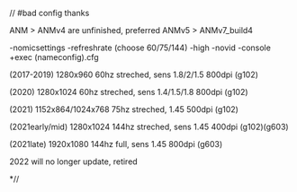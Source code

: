 // #bad config thanks

ANM > ANMv4 are unfinished, preferred ANMv5 > ANMv7_build4

-nomicsettings -refreshrate (choose 60/75/144) -high -novid -console +exec (nameconfig).cfg

(2017-2019) 1280x960 60hz streched, sens 1.8/2/1.5 800dpi (g102)

(2020)  1280x1024 60hz streched, sens 1.4/1.5/1.8 800dpi (g102)

(2021)  1152x864/1024x768 75hz streched, 1.45 500dpi (g102)

(2021early/mid) 1280x1024 144hz streched, sens 1.45 400dpi (g102)(g603)

(2021late) 1920x1080 144hz full, sens 1.45 800dpi (g603)

2022 will no longer update, retired

*//

